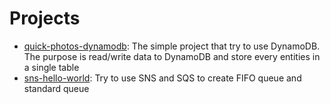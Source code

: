# Projects
- [quick-photos-dynamodb](quick-photos-dynamodb/README.md): The simple project that try to use DynamoDB. The purpose is read/write data to DynamoDB and store every entities in a single table
- [sns-hello-world](sns-hello-world/README.md): Try to use SNS and SQS to create FIFO queue and standard queue